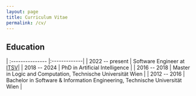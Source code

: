 ```yaml
---
layout: page
title: Curriculum Vitae
permalink: /cv/
---
```


## Education

| :--------------- |:-------------|
| 2022 -- present | Software Engineer at [ITSV](https://www.itsv.at)|
| 2018 -- 2024 | PhD in Artificial Intelligence |
| 2016 -- 2018    | Master in Logic and Computation, Technische Universität Wien      |
| 2012 -- 2016    | Bachelor in Software & Information Engineering, Technische Universität Wien |
